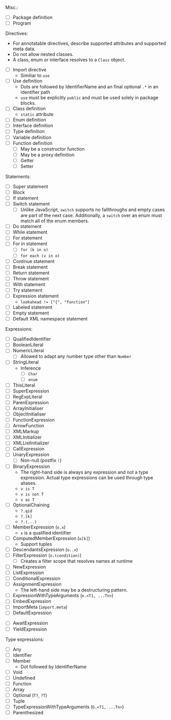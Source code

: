 Misc.:

* [ ] Package definition
* [ ] Program

Directives:

* For annotatable directives, describe supported attributes and supported meta data.
* Do not allow nested classes.
* A class, enum or interface resolves to a `Class` object.
* [ ] Import directive
  * Similiar to `use`
* [ ] Use definition
  * Dots are followed by IdentifierName and an final optional `.*` in an identifier path
  * `use` must be explicitly `public` and must be used solely in package blocks.
* [ ] Class definition
  * `static` attribute
* [ ] Enum definition
* [ ] Interface definition
* [ ] Type definition
* [ ] Variable definition
* [ ] Function definition
  * [ ] May be a constructor function
  * [ ] May be a proxy definition
  * [ ] Getter
  * [ ] Setter

Statements:

* [ ] Super statement
* [ ] Block
* [ ] If statement
* [ ] Switch statement
  * [ ] Unlike JavaScript, `switch` supports no fallthroughs and empty cases are part of the next case. Additionally, a `switch` over an enum must match all of the enum members.
* [ ] Do statement
* [ ] While statement
* [ ] For statement
* [ ] For in statement
  * [ ] `for (k in o)`
  * [ ] `for each (v in o)`
* [ ] Continue statement
* [ ] Break statement
* [ ] Return statement
* [ ] Throw statement
* [ ] With statement
* [ ] Try statement
* [ ] Expression statement
  * `lookahead != ["{", "function"]`
* [ ] Labeled statement
* [ ] Empty statement
* [ ] Default XML namespace statement

Expressions:

* [ ] QualifiedIdentifier
* [ ] BooleanLiteral
* [ ] NumericLiteral
  * [ ] Allowed to adapt any number type other than `Number`
* [ ] StringLiteral
  * Inference
    * [ ] `Char`
    * [ ] `enum`
* [ ] ThisLiteral
* [ ] SuperExpression
* [ ] RegExpLiteral
* [ ] ParenExpression
* [ ] ArrayInitialiser
* [ ] ObjectInitialiser
* [ ] FunctionExpression
* [ ] ArrowFunction
* [ ] XMLMarkup
* [ ] XMLInitializer
* [ ] XMLListInitializer
* [ ] CallExpression
* [ ] UnaryExpression
  * [ ] Non-null (postfix `!`)
* [ ] BinaryExpression
  * The right-hand side is always any expression and not a type expression. Actual type expressions can be used through type aliases.
  * `v is T`
  * `v is not T`
  * `v as T`
* [ ] OptionalChaining
  * `?.qid`
  * `?.[k]`
  * `?.(...)`
* [ ] MemberExpression (`o.x`)
  * `x` is a qualified identifier
* [ ] ComputedMemberExpression (`o[k]`)
  * Support tuples
* [ ] DescendantsExpression (`o..x`)
* [ ] FilterExpression (`o.(condition)`)
  * [ ] Creates a filter scope that resolves names at runtime
* [ ] NewExpression
* [ ] ListExpression
* [ ] ConditionalExpression
* [ ] AssignmentExpression
  * The left-hand side may be a destructuring pattern.
* [ ] ExpressionWithTypeArguments (`e.<T1, ...Tn>`)
* [ ] EmbedExpression
* [ ] ImportMeta (`import.meta`)
* [ ] DefaultExpression
- [ ] AwaitExpression
- [ ] YieldExpression

Type expressions:

* [ ] Any
* [ ] Identifier
* [ ] Member
  * Dot followed by IdentifierName
* [ ] Void
* [ ] Undefined
* [ ] Function
* [ ] Array
* [ ] Optional (`T?`, `?T`)
* [ ] Tuple
* [ ] TypeExpressionWithTypeArguments (`G.<T1, ...Tn>`)
* [ ] Parenthesized